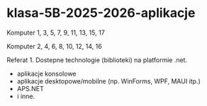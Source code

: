 # klasa-5B-2025-2026-aplikacje

Komputer 1, 3, 5, 7, 9, 11, 13, 15, 17



Komputer 2, 4, 6, 8, 10, 12, 14, 16


Referat 1.
Dostepne technologie (biblioteki) na platformie .net.
* aplikacje konsolowe
* aplikacje desktopowe/mobilne (np. WinForms, WPF, MAUI itp.)
* APS.NET
* i inne.
